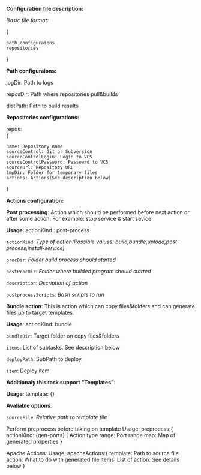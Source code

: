 **Configuration file description:**

_Basic file format:_

{  

    path configuraions  
    repositories  
}

**Path configuraions:**
    
logDir: Path to logs

reposDir: Path where repositories pull&builds

distPath: Path to  build results

**Repositories configurations:**

 repos:  
 {   
 
    name: Repository name
    sourceControl: Git or Subversion
    sourceControlLogin: Login to VCS
    sourceControlPassword: Passowrd to VCS
    sourceUrl: Repository URL
    tmpDir: Folder for temporary files
    actions: Actions(See description below)
 }


**Actions configuration:**


**Post processing**: Action which should be performed before  next action or after some action. For example: stop service & start sevice

**Usage**: actionKind : post-process

`actionKind`: _Type of action(Possible values: build,bundle,upload,post-process,install-service)_

`procDir`: _Folder build process should started_

`postProcDir`: _Folder where builded program should started_

`description`: _Dscription of action_

`postprocessScripts`: _Bash scripts to run_



**Bundle action**: This is action which can copy files&folders and can generate files up to target templates.

**Usage**: actionKind: bundle

`bundleDir`: Target folder on copy files&folders

`items`: List of subtasks. See description below

`deployPath`: SubPath to deploy

`item`: Deploy item
 
**Additionaly this task support "Templates"**:

**Usage**: template: {}

**Avaliable options**:

`sourceFile`: _Relative path to template file_


Perform preprocess before taking on template
Usage:
preprocess:{
    actionKind: {gen-ports} | Action type
    range: Port range
    map: Map of generated properties 
}

Apache Actions:
Usage: 
apacheActions:{
    template: Path to source file
    action: What to do with generated file
    items: List of action. See details below 
}

